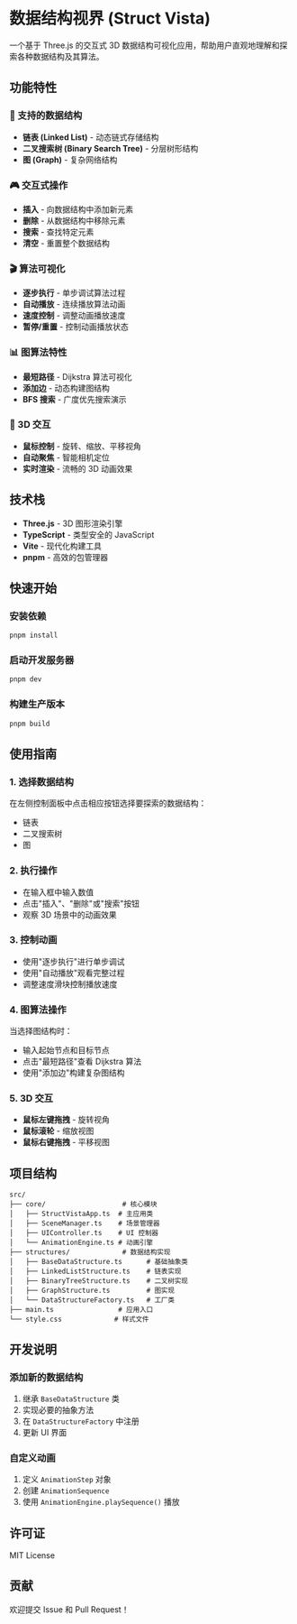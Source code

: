 # 数据结构视界 (Struct Vista)

一个基于 Three.js 的交互式 3D 数据结构可视化应用，帮助用户直观地理解和探索各种数据结构及其算法。

## 功能特性

### 🔗 支持的数据结构
- **链表 (Linked List)** - 动态链式存储结构
- **二叉搜索树 (Binary Search Tree)** - 分层树形结构
- **图 (Graph)** - 复杂网络结构

### 🎮 交互式操作
- **插入** - 向数据结构中添加新元素
- **删除** - 从数据结构中移除元素
- **搜索** - 查找特定元素
- **清空** - 重置整个数据结构

### 🎬 算法可视化
- **逐步执行** - 单步调试算法过程
- **自动播放** - 连续播放算法动画
- **速度控制** - 调整动画播放速度
- **暂停/重置** - 控制动画播放状态

### 📊 图算法特性
- **最短路径** - Dijkstra 算法可视化
- **添加边** - 动态构建图结构
- **BFS 搜索** - 广度优先搜索演示

### 🎯 3D 交互
- **鼠标控制** - 旋转、缩放、平移视角
- **自动聚焦** - 智能相机定位
- **实时渲染** - 流畅的 3D 动画效果

## 技术栈

- **Three.js** - 3D 图形渲染引擎
- **TypeScript** - 类型安全的 JavaScript
- **Vite** - 现代化构建工具
- **pnpm** - 高效的包管理器

## 快速开始

### 安装依赖
```bash
pnpm install
```

### 启动开发服务器
```bash
pnpm dev
```

### 构建生产版本
```bash
pnpm build
```

## 使用指南

### 1. 选择数据结构
在左侧控制面板中点击相应按钮选择要探索的数据结构：
- 链表
- 二叉搜索树
- 图

### 2. 执行操作
- 在输入框中输入数值
- 点击"插入"、"删除"或"搜索"按钮
- 观察 3D 场景中的动画效果

### 3. 控制动画
- 使用"逐步执行"进行单步调试
- 使用"自动播放"观看完整过程
- 调整速度滑块控制播放速度

### 4. 图算法操作
当选择图结构时：
- 输入起始节点和目标节点
- 点击"最短路径"查看 Dijkstra 算法
- 使用"添加边"构建复杂图结构

### 5. 3D 交互
- **鼠标左键拖拽** - 旋转视角
- **鼠标滚轮** - 缩放视图
- **鼠标右键拖拽** - 平移视图

## 项目结构

```
src/
├── core/                   # 核心模块
│   ├── StructVistaApp.ts  # 主应用类
│   ├── SceneManager.ts    # 场景管理器
│   ├── UIController.ts    # UI 控制器
│   └── AnimationEngine.ts # 动画引擎
├── structures/             # 数据结构实现
│   ├── BaseDataStructure.ts      # 基础抽象类
│   ├── LinkedListStructure.ts    # 链表实现
│   ├── BinaryTreeStructure.ts    # 二叉树实现
│   ├── GraphStructure.ts         # 图实现
│   └── DataStructureFactory.ts   # 工厂类
├── main.ts                # 应用入口
└── style.css             # 样式文件
```

## 开发说明

### 添加新的数据结构
1. 继承 `BaseDataStructure` 类
2. 实现必要的抽象方法
3. 在 `DataStructureFactory` 中注册
4. 更新 UI 界面

### 自定义动画
1. 定义 `AnimationStep` 对象
2. 创建 `AnimationSequence`
3. 使用 `AnimationEngine.playSequence()` 播放

## 许可证

MIT License

## 贡献

欢迎提交 Issue 和 Pull Request！
